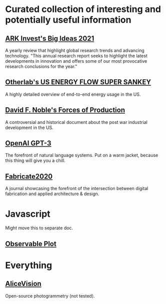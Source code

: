 # Curated collection of interesting and potentially useful information

## [ARK Invest's Big Ideas 2021](https://research.ark-invest.com/hubfs/1_Download_Files_ARK-Invest/White_Papers/ARK–Invest_BigIdeas_2021.pdf?hsCtaTracking=4e1a031b-7ed7-4fb2-929c-072267eda5fc%7Cee55057a-bc7b-441e-8b96-452ec1efe34c)

A yearly review that highlight global research trends and advancing technology. "This annual research report seeks to highlight the latest developments in innovation and offers some of our most provocative research conclusions for the year."

## [Otherlab's US ENERGY FLOW SUPER SANKEY](https://www.otherlab.com/blog-posts/us-energy-flow-super-sankey)

A highly detailed overview of end-to-end energy usage in the US.

## [David F. Noble's Forces of Production](docs/david_f-_noble_david_f-_noble_forces_of_productbookza-org-2.pdf)

A controversial and historical document about the post war industrial development in the US.

## [OpenAI GPT-3](https://openai.com/blog/openai-api/)

The forefront of natural language systems. Put on a warm jacket, because this thing will give you a chill.

## [Fabricate2020](https://www.uclpress.co.uk/collections/series-fabricate/products/154646)

A journal showcasing the forefront of the intersection between digital fabrication and applied architecture & design.

# Javascript 

Might move this to separate doc. 

## [Observable Plot](https://observablehq.com/@observablehq/plot)

# Everything

## [AliceVision](https://alicevision.org)

Open-source photogrammetry (not tested).
